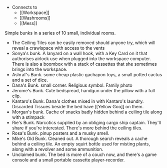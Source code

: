 - Connects to
	- [[Workspace]]
	- [[Washrooms]]
	- [[Mess]]

Simple bunks in a series of 10 small, individual rooms. 
- The Ceiling Tiles can be easily removed should anyone try, which will reveal a crawlspace with access to the vents
- Sonya's bunk. A lanyard on a wall hook, with a Key Card on it that authorises airlock use when plugged into the workspace computer. There is also a boombox with a stack of cassettes that she sometimes brings into the workspace.
- Ashraf's Bunk. some cheap plastic gachapon toys, a small potted cactus and a set of dice.
- Dana's Bunk. small corner. Religious symbol. Family photo
- Jerome's Bunk. Cute bedspread, handgun under the pillow with a full clip.
- Kantaro's Bunk. Dana's clothes mixed in with Kantaro's laundry. Discarded Tissues beside the bed have [[Yellow Goo]] on them.
- Morgan's bunk. Cache of snacks badly hidden behind a ceiling tile along with a stimpack
- Rie's Bunk. Narcotics supplied by an obliging cargo ship captain. They'll share if you're interested. There's more behind the ceiling tiles.
- Rosa's Bunk. pinup posters and a musky smell.
- Mike's Old Bunk. Cleaned out. A thorough search reveals a cache behind a ceiling tile. An empty squirt bottle used for misting plants, along with a revolver and some ammunition.
- Unclaimed bunk. The bed is more of a couch now, and there's a game console and a small portable cassette player-recorder.